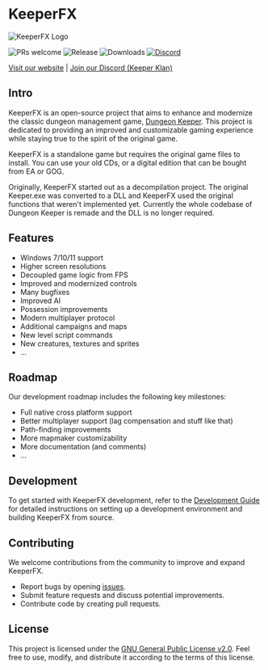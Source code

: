 # KeeperFX

![KeeperFX Logo](https://keeperfx.net/img/top-banner.png)

![PRs welcome](https://img.shields.io/badge/PRs-welcome-brightgreen?style=flat-square)
![Release](https://img.shields.io/github/v/release/dkfans/keeperfx?style=flat-square)
![Downloads](https://img.shields.io/github/downloads/dkfans/keeperfx/total?style=flat-square)
[![Discord](https://img.shields.io/discord/480505152806191114?style=flat-square)](https://discord.gg/hE4p7vy2Hb)

[Visit our website](https://keeperfx.net) | [Join our Discord (Keeper Klan)](https://discord.gg/hE4p7vy2Hb)


## Intro

KeeperFX is an open-source project that aims to enhance and modernize the classic dungeon management game, [Dungeon Keeper](https://en.wikipedia.org/wiki/Dungeon_Keeper).
This project is dedicated to providing an improved and customizable gaming experience while staying true to the spirit of the original game.

KeeperFX is a standalone game but requires the original game files to install. You can use your old CDs, or a digital edition that can be bought from EA or GOG.

Originally, KeeperFX started out as a decompilation project. The original Keeper.exe was converted to a DLL and KeeperFX used the original functions that weren't implemented yet.
Currently the whole codebase of Dungeon Keeper is remade and the DLL is no longer required.

## Features

- Windows 7/10/11 support
- Higher screen resolutions
- Decoupled game logic from FPS
- Improved and modernized controls
- Many bugfixes
- Improved AI
- Possession improvements
- Modern multiplayer protocol
- Additional campaigns and maps
- New level script commands
- New creatures, textures and sprites
- ...


## Roadmap

Our development roadmap includes the following key milestones:

- Full native cross platform support
- Better multiplayer support (lag compensation and stuff like that)
- Path-finding improvements
- More mapmaker customizability
- More documentation (and comments)
- ...


## Development

To get started with KeeperFX development, refer to the [Development Guide](https://github.com/dkfans/keeperfx/wiki/Building-KeeperFX) for detailed instructions on setting up a development environment and building KeeperFX from source.


## Contributing

We welcome contributions from the community to improve and expand KeeperFX.
- Report bugs by opening [issues](https://github.com/dkfans/keeperfx/issues).
- Submit feature requests and discuss potential improvements.
- Contribute code by creating pull requests.


## License

This project is licensed under the [GNU General Public License v2.0](LICENSE). Feel free to use, modify, and distribute it according to the terms of this license.

